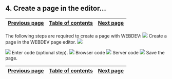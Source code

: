 
## 4. Create a page in the editor...
			

| [Previous page](../Concepts_WB/1410087114.md) | [Table of contents](../Concepts_WB/1410087102.md) | [Next page](../Concepts_WB/1410087116.md) |
| --- | --- | --- |



<a name="NOTE1"></a>
<a name="NOTE1_1"></a>
The following steps are required to create a page with WEBDEV:
![](https://doc.pcsoft.fr/en-US/images/image.awp?langid=3&name=CERCLE1.gif)
 Create a page in the WEBDEV page editor.
![](https://doc.pcsoft.fr/en-US/images/image.awp?langid=3&name=P2_Je%20cr%E9e%20une%20page%20sous%20l'%E9diteur%20-%20HC%20N%B0001.gif&type=thumb)

![](https://doc.pcsoft.fr/en-US/images/image.awp?langid=3&name=CERCLE2.gif)
 Enter code (optional step).
![](https://doc.pcsoft.fr/en-US/images/image.awp?langid=3&name=P2_Je%20cr%E9e%20une%20page%20sous%20l'%E9diteur%20-%20code%20-%20HC%20N%B0001.gif&type=thumb)
Browser code
![](https://doc.pcsoft.fr/en-US/images/image.awp?langid=3&name=P2_Je%20cr%E9e%20une%20page%20sous%20l'%E9diteur%20-%20code%20-%20HC%20N%B0002.gif&type=thumb)
Server code
![](https://doc.pcsoft.fr/en-US/images/image.awp?langid=3&name=CERCLE3.gif)
 Save the page.

| [Previous page](../Concepts_WB/1410087114.md) | [Table of contents](../Concepts_WB/1410087102.md) | [Next page](../Concepts_WB/1410087116.md) |
| --- | --- | --- |




